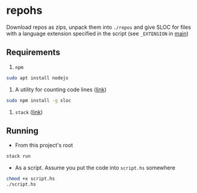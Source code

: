 # repohs

Download repos as zips, unpack them into `./repos` and give SLOC for files with a language extension specified in the script (see `_EXTENSION` in [main](./app/Main.hs))

## Requirements
1. `npm`
```sh
sudo apt install nodejs
```
1. A utility for counting code lines ([link](https://github.com/flosse/sloc))
```sh
sudo npm install -g sloc
```
1. `stack` ([link](https://docs.haskellstack.org/en/stable/install_and_upgrade/))

## Running
* From this project's root
```sh
stack run
```
* As a script. Assume you put the code into `script.hs` somewhere
```sh
chmod +x script.hs
./script.hs
```